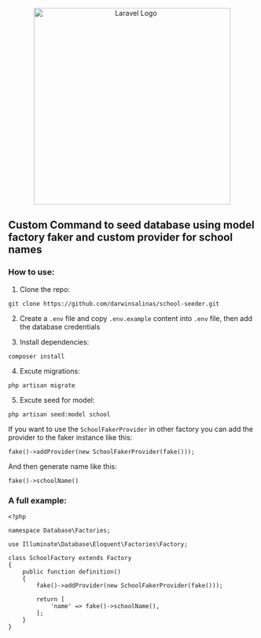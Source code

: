 <p align="center"><a href="https://laravel.com" target="_blank"><img src="https://raw.githubusercontent.com/laravel/art/master/logo-lockup/5%20SVG/2%20CMYK/1%20Full%20Color/laravel-logolockup-cmyk-red.svg" width="400" alt="Laravel Logo"></a></p>

## Custom Command to seed database using model factory faker and custom provider for school names

### How to use:

1. Clone the repo:

```
git clone https://github.com/darwinsalinas/school-seeder.git
```

2. Create a `.env` file and copy `.env.example` content into `.env` file, then add the database credentials

3. Install dependencies:

```
composer install
```

4. Excute migrations:

```
php artisan migrate
```

5. Excute seed for model:

```
php artisan seed:model school
```

If you want to use the `SchoolFakerProvider` in other factory you can add the provider to the faker instance like this:

```
fake()->addProvider(new SchoolFakerProvider(fake()));
```

And then generate name like this:

```
fake()->schoolName()
```

### A full example:

```
<?php

namespace Database\Factories;

use Illuminate\Database\Eloquent\Factories\Factory;

class SchoolFactory extends Factory
{
    public function definition()
    {
        fake()->addProvider(new SchoolFakerProvider(fake()));

        return [
            'name' => fake()->schoolName(),
        ];
    }
}
```
